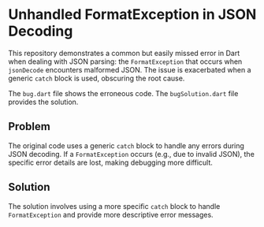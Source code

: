 # Unhandled FormatException in JSON Decoding

This repository demonstrates a common but easily missed error in Dart when dealing with JSON parsing: the `FormatException` that occurs when `jsonDecode` encounters malformed JSON. The issue is exacerbated when a generic `catch` block is used, obscuring the root cause.

The `bug.dart` file shows the erroneous code. The `bugSolution.dart` file provides the solution.

## Problem

The original code uses a generic `catch` block to handle any errors during JSON decoding. If a `FormatException` occurs (e.g., due to invalid JSON), the specific error details are lost, making debugging more difficult.

## Solution

The solution involves using a more specific `catch` block to handle `FormatException` and provide more descriptive error messages.
